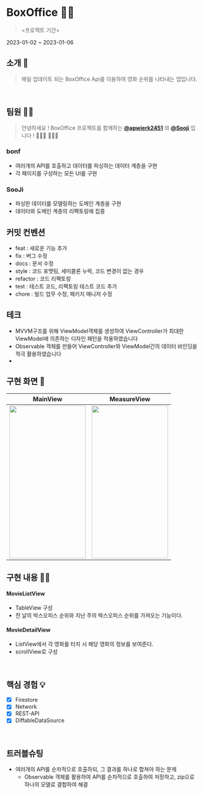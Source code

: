 # BoxOffice 🏃🏻
> <프로젝트 기간>

2023-01-02 ~ 2023-01-06

## 소개 📑
> 매일 업데이트 되는 BoxOffice Api를 이용하여 영화 순위를 나타내는 앱입니다.
 
<br>

## 팀원 🤼‍♂️
> 안녕하세요 ! BoxOffice 프로젝트를 함께하는 **[@apwierk2451]("https://github.com/apwierk2451")** 와 **[@Sooji]("https://github.com/SoKoooool")**  입니다 ! 🙋🏻‍♂️ 🙋🏻‍♀️

### bonf
- 여러개의 API를 호출하고 데이터를 파싱하는 데이터 계층을 구현
- 각 페이지를 구성하는 모든 UI를 구현

### SooJi
- 파싱한 데이터를 모델링하는 도메인 계층을 구현
- 데이터와 도메인 계층의 리팩토링에 집중

## 커밋 컨벤션
- feat : 새로운 기능 추가
- fix : 버그 수정
- docs : 문서 수정
- style : 코드 포맷팅, 세미콜론 누락, 코드 변경이 없는 경우
- refactor : 코드 리팩토링
- test : 테스트 코드, 리팩토링 테스트 코드 추가
- chore : 빌드 업무 수정, 패키지 매니저 수정

## 테크
- MVVM구조를 위해 ViewModel객체를 생성하여 ViewController가 최대한 ViewModel에 의존하는 디자인 패턴을 적용하였습니다
- Observable 객체를 만들어 ViewController와 ViewModel간의 데이터 바인딩을 적극 활용하였습니다
- 
## 구현 화면 📱

|MainView| MeasureView|
|:-------:|:--------:|
|<img src="https://i.imgur.com/zPcdwFj.gif" width="200" height="400"/> |<img src="https://i.imgur.com/YHJavtt.gif" width="200" height="400"/>|

## 구현 내용 🧑‍💻

#### MovieListView 
- TableView 구성
- 전 날의 박스오피스 순위와 지난 주의 박스오피스 순위를 가져오는 기능이다.

#### MovieDetailView
- ListView에서 각 영화를 터치 시 해당 영화의 정보를 보여준다.
- scrollView로 구성

<br>

## 핵심 경험 💡
- [x] Firestore
- [x] Network
- [x] REST-API
- [x] DiffableDataSource

<br>

## 트러블슈팅
- 여러개의 API를 순차적으로 호출하되, 그 결과를 하나로 합쳐야 하는 문제
  - Observable 객체를 활용하여 API를 순차적으로 호출하여 저장하고, zip으로 하나의 모델로 결합하여 해결
